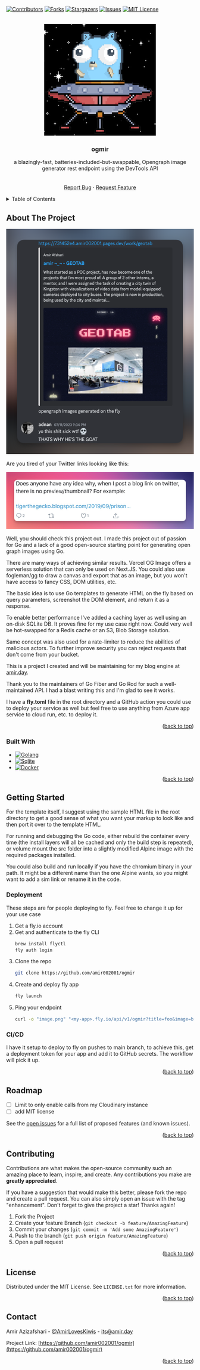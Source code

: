 <a name="readme-top"></a>

<!-- PROJECT SHIELDS -->

[![Contributors][contributors-shield]][contributors-url]
[![Forks][forks-shield]][forks-url]
[![Stargazers][stars-shield]][stars-url]
[![Issues][issues-shield]][issues-url]
[![MIT License][license-shield]][license-url]

<!-- PROJECT LOGO -->
<br />
<div align="center">
  <a href="https://github.com/amir002001/ogmir">
    <img src="docs/assets/logo.png" alt="Logo" width="300" height="300">
  </a>

<h3 align="center">ogmir</h3>

  <p align="center">
    a blazingly-fast, batteries-included-but-swappable, Opengraph image generator rest endpoint using the DevTools API
    <br />
    <!-- <a href="https://github.com/amir002001/ogmir"><strong>Explore the docs »</strong></a> -->
    <br />
    <br />
    <a href="https://github.com/amir002001/ogmir/issues">Report Bug</a>
    ·
    <a href="https://github.com/amir002001/ogmir/issues">Request Feature</a>
  </p>
</div>

<!-- TABLE OF CONTENTS -->
<details>
  <summary>Table of Contents</summary>
  <ol>
    <li>
      <a href="#about-the-project">About The Project</a>
      <ul>
        <li><a href="#built-with">Built With</a></li>
      </ul>
    </li>
    <li>
      <a href="#getting-started">Getting Started</a>
      <ul>
        <li><a href="#prerequisites">Prerequisites</a></li>
        <li><a href="#installation">Installation</a></li>
        <li><a href="#cicd">CI/CD</a></li>
      </ul>
    </li>
    <li><a href="#roadmap">Roadmap</a></li>
    <li><a href="#contributing">Contributing</a></li>
    <li><a href="#license">License</a></li>
    <li><a href="#contact">Contact</a></li>
  </ol>
</details>

<!-- ABOUT THE PROJECT -->

## About The Project

![Ogmir Screenshot](./docs/assets/screenshot.png)

Are you tired of your Twitter links looking like this:

![no opengraph](./docs/assets/no-og.png)

Well, you should check this project out. I made this project out of passion for Go and a lack of a good open-source starting point for generating open graph images using Go.

There are many ways of achieving similar results. Vercel OG Image offers a serverless solution that can only be used on Next.JS. You could also use fogleman/gg to draw a canvas and export that as an image, but you won't have access to fancy CSS, DOM utilities, etc.

The basic idea is to use Go templates to generate HTML on the fly based on query parameters, screenshot the DOM element, and return it as a response.

To enable better performance I've added a caching layer as well using an on-disk SQLite DB. It proves fine for my use case right now. Could very well be hot-swapped for a Redis cache or an S3, Blob Storage solution.

Same concept was also used for a rate-limiter to reduce the abilities of malicious actors. To further improve security you can reject requests that don't come from your bucket.

This is a project I created and will be maintaining for my blog engine at [amir.day](https://amir.day).

Thank you to the maintainers of Go Fiber and Go Rod for such a well-maintained API. I had a blast writing this and I'm glad to see it works.

I have a **fly.toml** file in the root directory and a GitHub action you could use to deploy your service as well but feel free to use anything from Azure app service to cloud run, etc. to deploy it.

<p align="right">(<a href="#readme-top">back to top</a>)</p>

### Built With

- [![Golang][Golang]][Golang-url]
- [![Sqlite][Sqlite]][Sqlite-url]
- [![Docker][Docker]][Docker-url]

<p align="right">(<a href="#readme-top">back to top</a>)</p>

<!-- GETTING STARTED -->

## Getting Started

For the template itself, I suggest using the sample HTML file in the root directory to get a good sense of what you want your markup to look like and then port it over to the template HTML.

For running and debugging the Go code, either rebuild the container every time (the install layers will all be cached and only the build step is repeated), or volume mount the src folder into a slightly modified Alpine image with the required packages installed.

You could also build and run locally if you have the chromium binary in your path. It might be a different name than the one Alpine wants, so you might want to add a sim link or rename it in the code.

### Deployment

These steps are for people deploying to fly. Feel free to change it up for your use case

1. Get a fly.io account
2. Get and authenticate to the fly CLI
   ```sh
   brew install flyctl
   fly auth login
   ```
3. Clone the repo
   ```sh
   git clone https://github.com/amir002001/ogmir
   ```
4. Create and deploy fly app
   ```sh
   fly launch
   ```
5. Ping your endpoint
   ```bash
   curl -o "image.png" "<my-app>.fly.io/api/v1/ogmir?title=foo&image=bar"
   ```

### CI/CD

I have it setup to deploy to fly on pushes to main branch, to achieve this, get a deployment token for your app and add it to GitHub secrets. The workflow will pick it up.

<p align="right">(<a href="#readme-top">back to top</a>)</p>

<!-- ROADMAP -->

## Roadmap

- [ ] Limit to only enable calls from my Cloudinary instance
- [ ] add MIT license

See the [open issues](https://github.com/amir002001/ogmir/issues) for a full list of proposed features (and known issues).

<p align="right">(<a href="#readme-top">back to top</a>)</p>

<!-- CONTRIBUTING -->

## Contributing

Contributions are what makes the open-source community such an amazing place to learn, inspire, and create. Any contributions you make are **greatly appreciated**.

If you have a suggestion that would make this better, please fork the repo and create a pull request. You can also simply open an issue with the tag "enhancement".
Don't forget to give the project a star! Thanks again!

1. Fork the Project
2. Create your feature Branch (`git checkout -b feature/AmazingFeature`)
3. Commit your changes (`git commit -m 'Add some AmazingFeature'`)
4. Push to the branch (`git push origin feature/AmazingFeature`)
5. Open a pull request

<p align="right">(<a href="#readme-top">back to top</a>)</p>

<!-- LICENSE -->

## License

Distributed under the MIT License. See `LICENSE.txt` for more information.

<p align="right">(<a href="#readme-top">back to top</a>)</p>

<!-- CONTACT -->

## Contact

Amir Azizafshari - [@AmirLovesKiwis](https://twitter.com/amirloveskiwis) - its@amir.day

Project Link: [https://github.com/amir002001/ogmir](https://github.com/amir002001/ogmir)

<p align="right">(<a href="#readme-top">back to top</a>)</p>

<!-- MARKDOWN LINKS & IMAGES -->
<!-- https://www.markdownguide.org/basic-syntax/#reference-style-links -->

[contributors-shield]: https://img.shields.io/github/contributors/amir002001/ogmir.svg?style=for-the-badge
[contributors-url]: https://github.com/amir002001/ogmir/graphs/contributors
[forks-shield]: https://img.shields.io/github/forks/amir002001/ogmir.svg?style=for-the-badge
[forks-url]: https://github.com/amir002001/ogmir/network/members
[stars-shield]: https://img.shields.io/github/stars/amir002001/ogmir.svg?style=for-the-badge
[stars-url]: https://github.com/amir002001/ogmir/stargazers
[issues-shield]: https://img.shields.io/github/issues/amir002001/ogmir.svg?style=for-the-badge
[issues-url]: https://github.com/amir002001/ogmir/issues
[license-shield]: https://img.shields.io/badge/License-MIT-yellow.svg?style=for-the-badge
[license-url]: https://github.com/amir002001/ogmir/blob/master/LICENSE
[Next.js]: https://img.shields.io/badge/next.js-000000?style=for-the-badge&logo=nextdotjs&logoColor=white
[Golang-url]: https://go.dev/
[Golang]: https://img.shields.io/badge/Go-00ADD8?style=for-the-badge&logo=go&logoColor=white
[Sqlite-url]: https://www.sqlite.org/
[Sqlite]: https://img.shields.io/badge/SQLite-07405E?style=for-the-badge&logo=sqlite&logoColor=white
[Docker]: https://img.shields.io/badge/docker-%230db7ed.svg?style=for-the-badge&logo=docker&logoColor=white
[Docker-url]: https://docker.com
